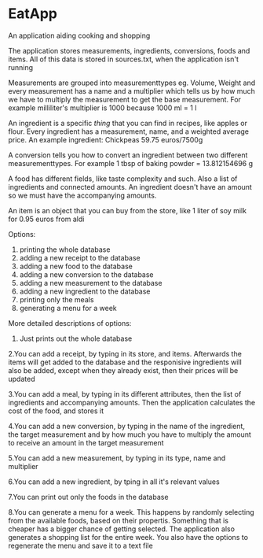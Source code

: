 # EatApp
An application aiding cooking and shopping


The application stores measurements, ingredients, conversions, foods and items. All of this data is stored in sources.txt, when the application isn't running

Measurements are grouped into measurementtypes eg. Volume, Weight and every measurement has a name and a multiplier which tells us by how much we have to multiply the measurement to get the base measurement. For example milliliter's multiplier is 1000 because 1000 ml = 1 l

An ingredient is a specific _thing_ that you can find in recipes, like apples or flour. Every ingredient has a measurement, name, and a weighted average price. An example ingredient: Chickpeas 59.75 euros/7500g

A conversion tells you how to convert an ingredient between two different measurementtypes. For example 1 tbsp of baking powder = 13.812154696 g

A food has different fields, like taste complexity and such. Also a list of ingredients and connected amounts. An ingredient doesn't have an amount so we must have the accompanying amounts.

An item is an object that you can buy from the store, like 1 liter of soy milk for 0.95 euros from aldi



Options:
1. printing the whole database
2. adding a new receipt to the database
3. adding a new food to the database
4. adding a new conversion to the database
5. adding a new measurement to the database
6. adding a new ingredient to the database
7. printing only the meals
8. generating a menu for a week


More detailed descriptions of options:
1. Just prints out the whole database

2.You can add a receipt, by typing in its store, and items. Afterwards the items will get added to the database and the responisive ingredients will also be added, except when they already exist, then their prices will be updated

3.You can add a meal, by typing in its different attributes, then the list of ingredients and accompanying amounts. Then the application calculates the cost of the food, and stores it

4.You can add a new conversion, by typing in the name of the ingredient, the target measurement and by how much you have to multiply the amount to receive an amount in the target measurement

5.You can add a new measurement, by typing in its type, name and multiplier

6.You can add a new ingredient, by tping in all it's relevant values

7.You can print out only the foods in the database

8.You can generate a menu for a week. This happens by randomly selecting from the available foods, based on their propertis. Something that is cheaper has a bigger chance of getting selected. The application also generates a shopping list for the entire week. You also have the options to regenerate the menu and save it to a text file
